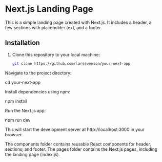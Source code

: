 # Next.js Landing Page

This is a simple landing page created with Next.js. It includes a header, a few sections with placeholder text, and a footer.

## Installation

1. Clone this repository to your local machine:
   ```bash
   git clone https://github.com/larsswenson/your-next-app

Navigate to the project directory:

cd your-next-app

Install dependencies using npm:

npm install

Run the Next.js app:

npm run dev

This will start the development server at http://localhost:3000 in your browser.

The components folder contains reusable React components for header, sections, and footer.
The pages folder contains the Next.js pages, including the landing page (index.js).

